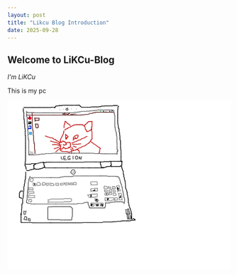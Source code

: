 ```yaml
---
layout: post
title: "Likcu Blog Introduction"
date: 2025-09-28
---
```


## Welcome to LiKCu-Blog

*I'm LiKCu*

This is my pc

![This is my pc](/images/other/pc.jpg)
